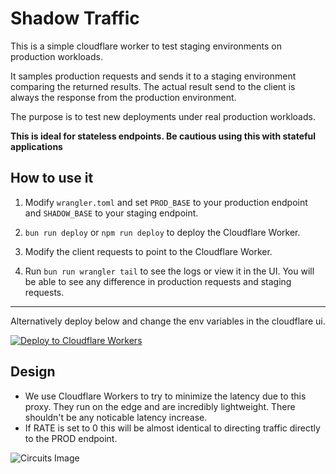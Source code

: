 # Shadow Traffic

This is a simple cloudflare worker to test staging environments on production workloads.

It samples production requests and sends it to a staging environment comparing the returned results. The actual result send to the client is always the response from the production environment.

The purpose is to test new deployments under real production workloads.

**This is ideal for stateless endpoints. Be cautious using this with stateful applications**


## How to use it

1. Modify `wrangler.toml` and set `PROD_BASE` to your production endpoint and `SHADOW_BASE` to your staging endpoint.

2. `bun run deploy` or `npm run deploy` to deploy the Cloudflare Worker.

3. Modify the client requests to point to the Cloudflare Worker.

4. Run `bun run wrangler tail` to see the logs or view it in the UI. You will be able to see any difference in production requests and staging requests.

---

Alternatively deploy below and change the env variables in the cloudflare ui.

[![Deploy to Cloudflare Workers](https://deploy.workers.cloudflare.com/button)](https://deploy.workers.cloudflare.com/?url=https://github.com/jqphu/shadow-traffic)

## Design
- We use Cloudflare Workers to try to minimize the latency due to this proxy. They run on the edge and are incredibly lightweight. There shouldn't be any noticable latency increase.
- If RATE is set to 0 this will be almost identical to directing traffic directly to the PROD endpoint.

![Circuits Image](./circuits.png)
